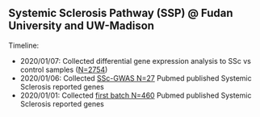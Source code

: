 ## Systemic Sclerosis Pathway (SSP) @ Fudan University and UW-Madison

Timeline: 

* 2020/01/07: Collected differential gene expression analysis to SSc vs control samples ([N=2754](https://www.ncbi.nlm.nih.gov/pmc/articles/PMC5394431/))
* 2020/01/06: Collected [SSc-GWAS N=27](N27-GEAS-SSc.txt) Pubmed published Systemic Sclerosis reported genes
* 2020/01/01: Collected [first batch N=460](460SSc.txt) Pubmed published Systemic Sclerosis reported genes
